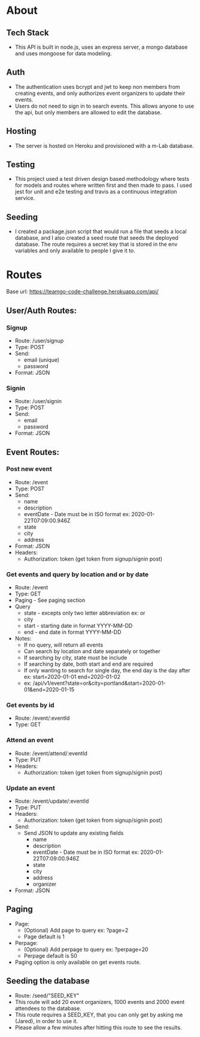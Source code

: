 # About
## Tech Stack
- This API is built in node.js, uses an express server, a mongo database and uses mongoose for data modeling.
## Auth
- The authentication uses bcrypt and jwt to keep non members from creating events, and only authorizes event organizers to update their events.
- Users do not need to sign in to search events. This allows anyone to use the api, but only members are allowed to edit the database.
## Hosting
- The server is hosted on Heroku and provisioned with a m-Lab database.
## Testing
- This project used a test driven design based methodology where tests for models and routes where written first and then made to pass. I used jest for unit and e2e testing and travis as a continuous integration service.
## Seeding
- I created a package.json script that would run a file that seeds a local database, and I also created a seed route that seeds the deployed database. The route requires a secret key that is stored in the env variables and only available to people I give it to.

# Routes
Base url: https://teamgo-code-challenge.herokuapp.com/api/

## User/Auth Routes:
### Signup
- Route: /user/signup
- Type: POST
- Send:
  - email (unique)
  - password
- Format: JSON
### Signin
- Route: /user/signin
- Type: POST
- Send:
  - email
  - password
- Format: JSON
## Event Routes:
### Post new event
- Route: /event
- Type: POST
- Send: 
  - name
  - description
  - eventDate - Date must be in ISO format ex: 
2020-01-22T07:09:00.946Z
  - state
  - city
  - address
- Format: JSON
- Headers:
  - Authorization: token (get token from signup/signin post)
### Get events and query by location and or by date
- Route: /event
- Type: GET
- Paging - See paging section
- Query
  - state - excepts only two letter abbreviation ex: or
  - city
  - start - starting date in format YYYY-MM-DD
  - end - end date in format YYYY-MM-DD
- Notes:
  - If no query, will return all events
  - Can search by location and date separately or together
  - If searching by city, state must be include
  - If searching by date, both start and end are required
  - If only wanting to search for single day, the end day is the day after ex: start=2020-01-01 end=2020-01-02
  - ex: /api/v1/event?state=or&city=portland&start=2020-01-01&end=2020-01-15
### Get events by id
- Route: /event/:eventId
- Type: GET
### Attend an event
- Route: /event/attend/:eventId
- Type: PUT
- Headers:
   - Authorization: token (get token from signup/signin post)
### Update an event
- Route: /event/update/:eventId
- Type: PUT
- Headers:
   - Authorization: token (get token from signup/signin post)
- Send:
  - Send JSON to update any existing fields
    - name
    - description
    - eventDate - Date must be in ISO format ex: 
2020-01-22T07:09:00.946Z
    - state
    - city
    - address
    - organizer
- Format: JSON

## Paging
- Page:
  - (Optional) Add page to query ex: ?page=2
  - Page default is 1
- Perpage:
  - (Optional) Add perpage to query ex: ?perpage=20
  - Perpage default is 50
- Paging option is only available on get events route.

## Seeding the database
- Route: /seed/"SEED_KEY"
- This route will add 20 event organizers, 1000 events and 2000 event attendees to the database. 
- This route requires a SEED_KEY, that you can only get by asking me (Jared), in order to use it. 
- Please allow a few minutes after hitting this route to see the results.
